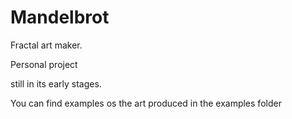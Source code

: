 # Mandelbrot
Fractal art maker.

Personal project

still in its early stages.

You can find examples os the art produced in the examples folder
